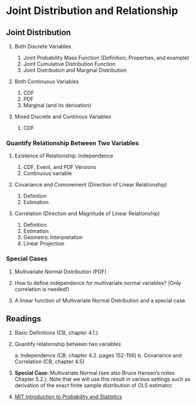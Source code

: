# Joint Distribution and Relationship

## Joint Distribution

1. Both Discrete Variables
    
    1. Joint Probability Mass Function (Definition,  Properties, and example)
    2. Joint Cumulative Distribution Function
    3. Joint Distribution and Marginal Distribution

2. Both Continuous Variables

    1. CDF
    2. PDF
    3. Marginal (and its derivation)
    
3. Mixed Discrete and Continous Variables

    1. CDF

### Quantify Relationship Between Two Variables

1. Existence of Relationship: Independence

    1. CDF, Event, and PDF Versions 
    2. Continuous variable
    
2. Covariance and Comovement (Direction of Linear Relationship)
    
    1. Definition
    2. Estimation

3. Correlation (Direction and Magnitude of Linear Relationship)

    1. Definition
    2. Estimation
    3. Geometric Interpretation
    4. Linear Projection

### Special Cases

1. Multivariate Normal Distribution (PDF)

2. How to define independence for multivariate normal variables? (Only correlation is needed!)

3. A linear function of Multivariate Normal Distribution and a special case. 



## Readings

1.	Basic Definitions (CB, chapter 4.1.)

2.	Quantify relationship between two variables 

    a.	Independence (CB, chapter 4.2. pages 152-156)
    b.	Covariance and Correlation (CB, chapter 4.5)

3.	**Special Case**: Multivariate Normal (see also Bruce Hansen’s notes Chapter 5.2.). Note that we will use this result in various settings such as derivation of the exact finite sample distribution of OLS estimator.


4. [MIT Introduction to Probability and Statistics](https://ocw.mit.edu/courses/mathematics/18-05-introduction-to-probability-and-statistics-spring-2014/readings/MIT18_05S14_Reading7a.pdf)


